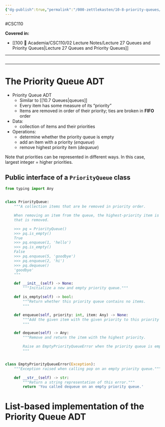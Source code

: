 ```yaml
---
{"dg-publish":true,"permalink":"/000-zettlekasten/10-8-priority-queues/","created":"2023-12-05T19:49:16.358-05:00","updated":"2023-12-05T20:17:38.034-05:00"}
---
```


#CSC110

**Covered in:**
- [[100 📒 Academia/CSC110/02 Lecture Notes/Lecture 27 Queues and Priority Queues\|Lecture 27 Queues and Priority Queues]]
---
```table-of-contents
```
---
# The Priority Queue ADT

- Priority Queue ADT
	- Similar to [[10.7 Queues|queues]]
	- Every item has some measure of its “priority”
	- Items are removed in order of their priority; ties are broken in **FIFO** order
- Data:
	- collection of items and their priorities
- Operations:
	- determine whether the priority queue is empty
	- add an item with a priority (*enqueue*)
	- remove highest priority item (*dequeue*)

Note that priorities can be represented in different ways. In this case, largest integer = higher priorities.

## Public interface of a `PriorityQueue` class

```python
from typing import Any


class PriorityQueue:
    """A collection items that are be removed in priority order.

    When removing an item from the queue, the highest-priority item is the one
    that is removed.

    >>> pq = PriorityQueue()
    >>> pq.is_empty()
    True
    >>> pq.enqueue(1, 'hello')
    >>> pq.is_empty()
    False
    >>> pq.enqueue(5, 'goodbye')
    >>> pq.enqueue(2, 'hi')
    >>> pq.dequeue()
    'goodbye'
    """

    def __init__(self) -> None:
        """Initialize a new and empty priority queue."""

    def is_empty(self) -> bool:
        """Return whether this priority queue contains no items.
        """

    def enqueue(self, priority: int, item: Any) -> None:
        """Add the given item with the given priority to this priority queue.
        """

    def dequeue(self) -> Any:
        """Remove and return the item with the highest priority.

        Raise an EmptyPriorityQueueError when the priority queue is empty.
        """


class EmptyPriorityQueueError(Exception):
    """Exception raised when calling pop on an empty priority queue."""

    def __str__(self) -> str:
        """Return a string representation of this error."""
        return 'You called dequeue on an empty priority queue.'
```

# List-based implementation of the Priority Queue ADT

